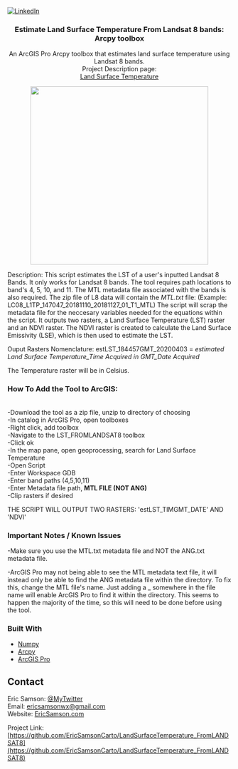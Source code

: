 [![LinkedIn][linkedin-shield]][linkedin-url]

<p align="center">
  <h3 align="center">Estimate Land Surface Temperature From Landsat 8 bands: Arcpy toolbox</h3>

  <p align="center">
    An ArcGIS Pro Arcpy toolbox that estimates land surface temperature using Landsat 8 bands.<br>
    Project Description page:<br>
  <a href='#'>Land Surface Temperature</a>
  </p>
</p>

<!-- ABOUT THE PROJECT -->
<div align="center">
  
<img src="https://s3-us-west-2.amazonaws.com/s.cdpn.io/3352342/tool.JPG" width="400px">
  
</div>

  Description: This script estimates the LST of a user's inputted 
  Landsat 8 Bands. It only works for Landsat 8 bands. The tool requires 
  path locations to band's 4, 5, 10, and 11. The MTL metadata file associated 
  with the bands is also required. The zip file of L8 data will contain 
  the *MTL.txt* file:
  (Example: LC08_L1TP_147047_20181110_20181127_01_T1_MTL)
  The script will scrap the metadata file for the neccesary variables needed 
  for the equations within the script. It outputs two rasters, a Land Surface
  Temperature (LST) raster and an NDVI raster. The NDVI raster is created 
  to calculate the Land Surface Emissivity (LSE), which is then used to 
  estimate the LST.
  
  Ouput Rasters Nomenclature: estLST_184457GMT_20200403 
                                         =
      *estimated Land Surface Temperature_Time Acquired in GMT_Date Acquired*

  The Temperature raster will be in Celsius.
  </div>

### How To Add the Tool to ArcGIS:
  <br>-Download the tool as a zip file, unzip to directory of choosing
  <br>-In catalog in ArcGIS Pro, open toolboxes
  <br>-Right click, add toolbox
  <br>-Navigate to the LST_FROMLANDSAT8 toolbox
  <br>-Click ok
  <br>-In the map pane, open geoprocessing, search for Land Surface Temperature
  <br>-Open Script
  <br>-Enter Workspace GDB
  <br>-Enter band paths (4,5,10,11)
  <br>-Enter Metadata file path, <b>MTL FILE (NOT ANG)</b>
  <br>-Clip rasters if desired

  THE SCRIPT WILL OUTPUT TWO RASTERS: 'estLST_TIMGMT_DATE' AND 'NDVI'

### Important Notes / Known Issues
-Make sure you use the MTL.txt metadata file and NOT the ANG.txt metadata file.

-ArcGIS Pro may not being able to see the MTL metadata text file, it will instead only be able to find the ANG metadata file within the directory. To fix this, change the MTL file's name. Just adding a _ somewhere in the file name will enable ArcGIS Pro to find it within the directory. This seems to happen the majority of the time, so this will need to be done before using the tool.

### Built With
* [Numpy](https://numpy.org/)
* [Arcpy](https://desktop.arcgis.com/en/arcmap/10.3/analyze/arcpy/a-quick-tour-of-arcpy.htm)
* [ArcGIS Pro](https://pro.arcgis.com/en/pro-app/get-started/get-started.htm)

<!-- CONTACT -->
## Contact
Eric Samson: [@MyTwitter](https://twitter.com/EricSamsonGIS) <br>
Email: ericsamsonwx@gmail.com <br>
Website: [EricSamson.com](https://ericsamson.com) <br>

Project Link: [https://github.com/EricSamsonCarto/LandSurfaceTemperature_FromLANDSAT8](https://github.com/EricSamsonCarto/LandSurfaceTemperature_FromLANDSAT8)

[linkedin-shield]: https://img.shields.io/badge/-LinkedIn-black.svg?style=flat-square&logo=linkedin&colorB=555
[linkedin-url]: https://linkedin.com/in/iamericsamson
